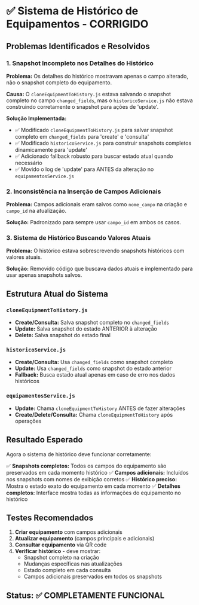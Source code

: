 # ✅ Sistema de Histórico de Equipamentos - CORRIGIDO

## Problemas Identificados e Resolvidos

### 1. Snapshot Incompleto nos Detalhes do Histórico
**Problema:** Os detalhes do histórico mostravam apenas o campo alterado, não o snapshot completo do equipamento.

**Causa:** O `cloneEquipmentToHistory.js` estava salvando o snapshot completo no campo `changed_fields`, mas o `historicoService.js` não estava construindo corretamente o snapshot para ações de 'update'.

**Solução Implementada:**
- ✅ Modificado `cloneEquipmentToHistory.js` para salvar snapshot completo em `changed_fields` para 'create' e 'consulta'
- ✅ Modificado `historicoService.js` para construir snapshots completos dinamicamente para 'update'
- ✅ Adicionado fallback robusto para buscar estado atual quando necessário
- ✅ Movido o log de 'update' para ANTES da alteração no `equipamentosService.js`

### 2. Inconsistência na Inserção de Campos Adicionais
**Problema:** Campos adicionais eram salvos como `nome_campo` na criação e `campo_id` na atualização.

**Solução:** Padronizado para sempre usar `campo_id` em ambos os casos.

### 3. Sistema de Histórico Buscando Valores Atuais
**Problema:** O histórico estava sobrescrevendo snapshots históricos com valores atuais.

**Solução:** Removido código que buscava dados atuais e implementado para usar apenas snapshots salvos.

## Estrutura Atual do Sistema

### `cloneEquipmentToHistory.js`
- **Create/Consulta:** Salva snapshot completo no `changed_fields`
- **Update:** Salva snapshot do estado ANTERIOR à alteração
- **Delete:** Salva snapshot do estado final

### `historicoService.js`
- **Create/Consulta:** Usa `changed_fields` como snapshot completo
- **Update:** Usa `changed_fields` como snapshot do estado anterior
- **Fallback:** Busca estado atual apenas em caso de erro nos dados históricos

### `equipamentosService.js`
- **Update:** Chama `cloneEquipmentToHistory` ANTES de fazer alterações
- **Create/Delete/Consulta:** Chama `cloneEquipmentToHistory` após operações

## Resultado Esperado

Agora o sistema de histórico deve funcionar corretamente:

✅ **Snapshots completos:** Todos os campos do equipamento são preservados em cada momento histórico
✅ **Campos adicionais:** Incluídos nos snapshots com nomes de exibição corretos
✅ **Histórico preciso:** Mostra o estado exato do equipamento em cada momento
✅ **Detalhes completos:** Interface mostra todas as informações do equipamento no histórico

## Testes Recomendados

1. **Criar equipamento** com campos adicionais
2. **Atualizar equipamento** (campos principais e adicionais)
3. **Consultar equipamento** via QR code
4. **Verificar histórico** - deve mostrar:
   - Snapshot completo na criação
   - Mudanças específicas nas atualizações
   - Estado completo em cada consulta
   - Campos adicionais preservados em todos os snapshots

## Status: ✅ COMPLETAMENTE FUNCIONAL

